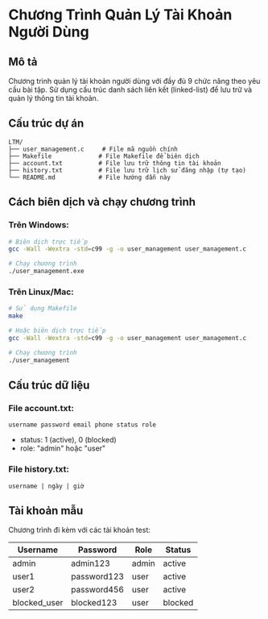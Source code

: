 # Chương Trình Quản Lý Tài Khoản Người Dùng

## Mô tả
Chương trình quản lý tài khoản người dùng với đầy đủ 9 chức năng theo yêu cầu bài tập. Sử dụng cấu trúc danh sách liên kết (linked-list) để lưu trữ và quản lý thông tin tài khoản.

## Cấu trúc dự án
```
LTM/
├── user_management.c     # File mã nguồn chính
├── Makefile             # File Makefile để biên dịch
├── account.txt          # File lưu trữ thông tin tài khoản
├── history.txt          # File lưu trữ lịch sử đăng nhập (tự tạo)
└── README.md            # File hướng dẫn này
```

## Cách biên dịch và chạy chương trình

### Trên Windows:
```bash
# Biên dịch trực tiếp
gcc -Wall -Wextra -std=c99 -g -o user_management user_management.c

# Chạy chương trình
./user_management.exe
```

### Trên Linux/Mac:
```bash
# Sử dụng Makefile
make

# Hoặc biên dịch trực tiếp
gcc -Wall -Wextra -std=c99 -g -o user_management user_management.c

# Chạy chương trình
./user_management
```


## Cấu trúc dữ liệu

### File account.txt:
```
username password email phone status role
```
- status: 1 (active), 0 (blocked)
- role: "admin" hoặc "user"

### File history.txt:
```
username | ngày | giờ
```

## Tài khoản mẫu
Chương trình đi kèm với các tài khoản test:

| Username | Password | Role | Status |
|----------|----------|------|--------|
| admin | admin123 | admin | active |
| user1 | password123 | user | active |
| user2 | password456 | user | active |
| blocked_user | blocked123 | user | blocked |

